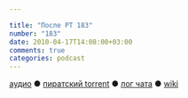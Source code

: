 ```yaml
---

title: "После РТ 183"
number: "183"
date: 2010-04-17T14:08:00+03:00
comments: true
categories: podcast
---
```

[аудио](http://cdn.radio-t.com/rt183post.mp3) ● [пиратский torrent](http://pirates.radio-t.com/torrents/rt183post.mp3.torrent) ● [лог чата](http://chat.radio-t.com/logs/radio-t-183.html) ● [wiki](http://wiki.radio-t.com/%D0%9F%D0%BE%D1%81%D0%BB%D0%B5_%D0%A0%D0%A2_183)<audio src="http://cdn.radio-t.com/rt183post.mp3" preload="none">
